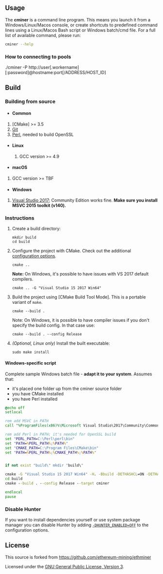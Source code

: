 ## Usage

The **cminer** is a command line program. This means you launch it
from a Windows/Linux/Macos console, or create shortcuts to
predefined command lines using a Linux/Macos Bash script or Windows batch/cmd file.
For a full list of available command, please run:

```sh
cminer --help
```

### How to connecting to pools

./cminer -P http://user[.workername][:password]@hostname:port[/ADDRESS/HOST_ID]


## Build

### Building from source

- #### Common

1. [CMake] >= 3.5
2. [Git](https://git-scm.com/downloads)
3. [Perl](https://www.perl.org/get.html), needed to build OpenSSL

- #### Linux

   1. GCC version >= 4.9

- #### macOS

1. GCC version >= TBF

- #### Windows

1. [Visual Studio 2017](https://www.visualstudio.com/downloads/); Community Edition works fine. **Make sure you install MSVC 2015 toolkit (v140).**

### Instructions

1. Create a build directory:

    ```shell
    mkdir build
    cd build
    ```

2. Configure the project with CMake. Check out the additional [configuration options](#cmake-configuration-options).

    ```shell
    cmake ..
    ```

    **Note:** On Windows, it's possible to have issues with VS 2017 default compilers.

    ```shell
    cmake .. -G "Visual Studio 15 2017 Win64"
    ```

4. Build the project using [CMake Build Tool Mode]. This is a portable variant of `make`.

    ```shell
    cmake --build .
    ```

    Note: On Windows, it is possible to have compiler issues if you don't specify the build config. In that case use:

    ```shell
    cmake --build . --config Release
    ```

5. _(Optional, Linux only)_ Install the built executable:

    ```shell
    sudo make install
    ```

#### Windows-specific script

Complete sample Windows batch file - **adapt it to your system**. Assumes that:

* it's placed one folder up from the cminer source folder
* you have CMake installed
* you have Perl installed

```bat
@echo off
setlocal

rem add MSVC in PATH
call "%ProgramFiles(x86)%\Microsoft Visual Studio\2017\Community\Common7\Tools\VsMSBuildCmd.bat"

rem add Perl in PATH; it's needed for OpenSSL build
set "PERL_PATH=C:\Perl\perl\bin"
set "PATH=%PERL_PATH%;%PATH%"
set "CMAKE_PATH=C:\Program Files\CMake\bin"
set "PATH=%PERL_PATH%;%CMAKE_PATH%;%PATH%"


if not exist "build\" mkdir "build\"

cmake -G "Visual Studio 15 2017 Win64" -H. -Bbuild -DETHASHCL=ON -DETHASHCUDA=ON -DAPICORE=ON ..
cd build
cmake --build . --config Release --target cminer

endlocal
pause
```

### Disable Hunter

If you want to install dependencies yourself or use system package manager you can disable Hunter by adding
[`-DHUNTER_ENABLED=OFF`](https://docs.hunter.sh/en/latest/reference/user-variables.html#hunter-enabled)
to the configuration options.



## License

This source is forked from https://github.com/ethereum-mining/ethminer

Licensed under the [GNU General Public License, Version 3](LICENSE).

